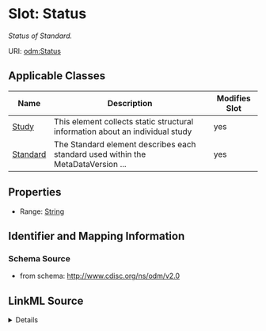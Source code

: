 # Slot: Status


_Status of Standard._



URI: [odm:Status](http://www.cdisc.org/ns/odm/v2.0/Status)



<!-- no inheritance hierarchy -->




## Applicable Classes

| Name | Description | Modifies Slot |
| --- | --- | --- |
[Study](Study.md) | This element collects static structural information about an individual study |  yes  |
[Standard](Standard.md) | The Standard element describes each standard used within the MetaDataVersion ... |  yes  |







## Properties

* Range: [String](String.md)





## Identifier and Mapping Information







### Schema Source


* from schema: http://www.cdisc.org/ns/odm/v2.0




## LinkML Source

<details>
```yaml
name: Status
description: Status of Standard.
from_schema: http://www.cdisc.org/ns/odm/v2.0
rank: 1000
alias: Status
domain_of:
- Study
- Standard
range: string
any_of:
- range: name
- range: StandardStatus

```
</details>